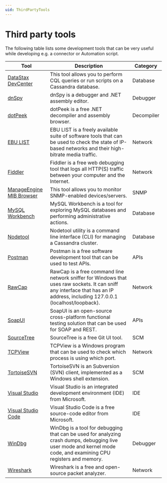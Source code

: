 ```yaml
---
uid: ThirdPartyTools
---
```


# Third party tools

The following table lists some development tools that can be very useful while developing e.g. a connector or Automation script.

|Tool  |Description  |Category  |
|---------|---------|---------|
|[DataStax DevCenter](xref:DataStax_DevCenter)     |This tool allows you to perform CQL queries or run scripts on a Cassandra database.         |Database         |
|[dnSpy](xref:dnSpy)     |dnSpy is a debugger and .NET assembly editor.        |Debugger         |
|[dotPeek](xref:dotPeek)     |dotPeek is a free .NET decompiler and assembly browser.     | Decompiler         |
|[EBU LIST](xref:EBU_Live_IP_Software_Toolkit_LIST)     |EBU LIST is a freely available suite of software tools that can be used to check the state of IP-based networks and their high-bitrate media traffic.         |Network         |
|[Fiddler](xref:Fiddler)     |Fiddler is a free web debugging tool that logs all HTTP(S) traffic between your computer and the Internet.         |Network         |
|[ManageEngine MIB Browser](xref:ManageEngine_MIB_Browser)     |This tool allows you to monitor SNMP-enabled devices/servers.          |SNMP         |
|[MySQL Workbench](xref:MySQL_Workbench)     |MySQL Workbench is a tool for exploring MySQL databases and performing administrative actions.         |Database         |
|[Nodetool](xref:TOONodetool)     |Nodetool utility is a command line interface (CLI) for managing a Cassandra cluster.         |Database         |
|[Postman](xref:Postman)     |Postman is a free software development tool that can be used to test APIs.         |APIs         |
|[RawCap](xref:RawCap)     |RawCap is a free command line network sniffer for Windows that uses raw sockets. It can sniff any interface that has an IP address, including 127.0.0.1 (localhost/loopback).         |Network         |
|[SoapUI](xref:SoapUI)     |SoapUI is an open-source cross-platform functional testing solution that can be used for SOAP and REST.         |APIs         |
|[SourceTree](xref:TOOSourceTree)     |SourceTree is a free Git UI tool.         |SCM         |
|[TCPView](xref:TCPView)     |TCPView is a Windows program that can be used to check which process is using which port.         |Network         |
|[TortoiseSVN](xref:TOOTortoiseSVN)     |TortoiseSVN is an Subversion (SVN) client, implemented as a Windows shell extension.         |SCM         |
|[Visual Studio](xref:TOOVisualStudio)     |Visual Studio is an integrated development environment (IDE) from Microsoft.         |IDE         |
|[Visual Studio Code](xref:Visual_Studio_Code)     |Visual Studio Code is a free source-code editor from Microsoft.         |IDE         |
|[WinDbg](xref:WinDbg)     |WinDbg is a tool for debugging that can be used for analyzing crash dumps, debugging live user mode and kernel mode code, and examining CPU registers and memory.        |Debugger         |
|[Wireshark](xref:Wireshark)     |Wireshark is a free and open-source packet analyzer.         |Network         |
